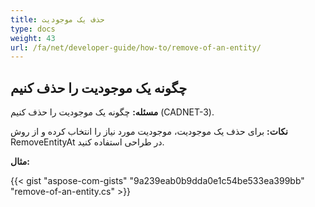 ```yaml
---
title: حذف یک موجودیت
type: docs
weight: 43
url: /fa/net/developer-guide/how-to/remove-of-an-entity/
---
```


## **چگونه یک موجودیت را حذف کنیم**

**مسئله:** چگونه یک موجودیت را حذف کنیم (CADNET-3).

**نکات:** برای حذف یک موجودیت، موجودیت مورد نیاز را انتخاب کرده و از روش RemoveEntityAt در طراحی استفاده کنید.

**مثال:**

{{< gist "aspose-com-gists" "9a239eab0b9dda0e1c54be533ea399bb" "remove-of-an-entity.cs" >}}

